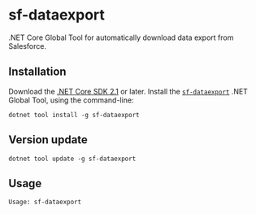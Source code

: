 # sf-dataexport

.NET Core Global Tool for automatically download data export from Salesforce.

## Installation

Download the [.NET Core SDK 2.1](https://aka.ms/DotNetCore21) or later.
Install the [`sf-dataexport`](https://www.nuget.org/packages/sf-dataexport)
.NET Global Tool, using the command-line:

```
dotnet tool install -g sf-dataexport
```

## Version update

```
dotnet tool update -g sf-dataexport
```

## Usage

```
Usage: sf-dataexport
```
